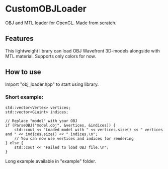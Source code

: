 # CustomOBJLoader
OBJ and MTL loader for OpenGL. Made from scratch.

## Features
This lightweight library can load OBJ Wavefront 3D-models alongside with MTL material. Supports only colors for now.

## How to use
Import "obj_loader.hpp" to start using library.

### Short example:
```
std::vector<Vertex> vertices;
std::vector<GLuint> indices;

// Replace "model" with your OBJ
if (ParseOBJ("model.obj", &vertices, &indices)) {
    std::cout << "Loaded model with " << vertices.size() << " vertices and " << indices.size() << " indices.\n";
    // You can now use vertices and indices for rendering
} else {
    std::cout << "Failed to load OBJ file.\n";
}
```

Long example available in "example" folder.